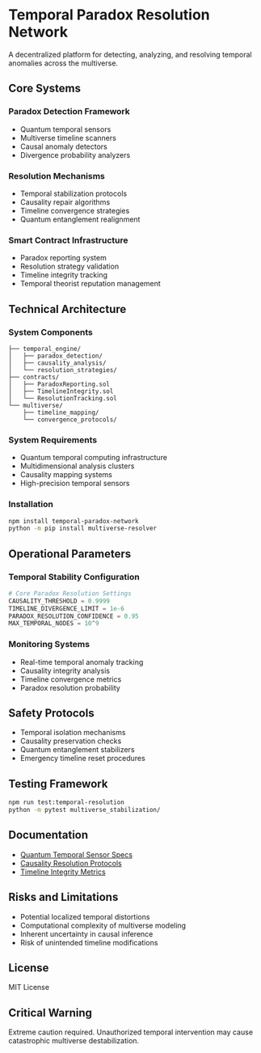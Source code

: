 # Temporal Paradox Resolution Network

A decentralized platform for detecting, analyzing, and resolving temporal anomalies across the multiverse.

## Core Systems

### Paradox Detection Framework
- Quantum temporal sensors
- Multiverse timeline scanners
- Causal anomaly detectors
- Divergence probability analyzers

### Resolution Mechanisms
- Temporal stabilization protocols
- Causality repair algorithms
- Timeline convergence strategies
- Quantum entanglement realignment

### Smart Contract Infrastructure
- Paradox reporting system
- Resolution strategy validation
- Timeline integrity tracking
- Temporal theorist reputation management

## Technical Architecture

### System Components
```
├── temporal_engine/
│   ├── paradox_detection/
│   ├── causality_analysis/
│   └── resolution_strategies/
├── contracts/
│   ├── ParadoxReporting.sol
│   ├── TimelineIntegrity.sol
│   └── ResolutionTracking.sol
└── multiverse/
    ├── timeline_mapping/
    └── convergence_protocols/
```

### System Requirements
- Quantum temporal computing infrastructure
- Multidimensional analysis clusters
- Causality mapping systems
- High-precision temporal sensors

### Installation
```bash
npm install temporal-paradox-network
python -m pip install multiverse-resolver
```

## Operational Parameters

### Temporal Stability Configuration
```python
# Core Paradox Resolution Settings
CAUSALITY_THRESHOLD = 0.9999
TIMELINE_DIVERGENCE_LIMIT = 1e-6
PARADOX_RESOLUTION_CONFIDENCE = 0.95
MAX_TEMPORAL_NODES = 10^9
```

### Monitoring Systems
- Real-time temporal anomaly tracking
- Causality integrity analysis
- Timeline convergence metrics
- Paradox resolution probability

## Safety Protocols
- Temporal isolation mechanisms
- Causality preservation checks
- Quantum entanglement stabilizers
- Emergency timeline reset procedures

## Testing Framework
```bash
npm run test:temporal-resolution
python -m pytest multiverse_stabilization/
```

## Documentation
- [Quantum Temporal Sensor Specs](docs/sensors.md)
- [Causality Resolution Protocols](docs/causality.md)
- [Timeline Integrity Metrics](docs/timeline_integrity.md)

## Risks and Limitations
- Potential localized temporal distortions
- Computational complexity of multiverse modeling
- Inherent uncertainty in causal inference
- Risk of unintended timeline modifications

## License
MIT License

## Critical Warning
Extreme caution required. Unauthorized temporal intervention may cause catastrophic multiverse destabilization.
